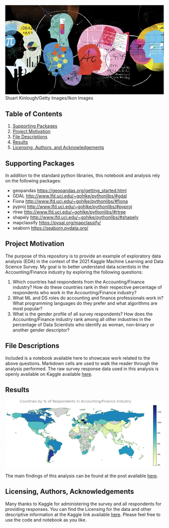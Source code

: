 <img src="images/knowledge_wide.jpg" >
Stuart Kinlough/Getty Images/Ikon Images

## Table of Contents

1. [Supporting Packages](#packages)
2. [Project Motivation](#motivation)
3. [File Descriptions](#files)
4. [Results](#results)
5. [Licensing, Authors, and Acknowledgements](#licensing)

## Supporting Packages <a name="packages"></a>
In addition to the standard python libraries, this notebook and analysis rely on the following packages:
- geopandas https://geopandas.org/getting_started.html
- GDAL http://www.lfd.uci.edu/~gohlke/pythonlibs/#gdal
- Fiona http://www.lfd.uci.edu/~gohlke/pythonlibs/#fiona
- pyproj http://www.lfd.uci.edu/~gohlke/pythonlibs/#pyproj
- rtree http://www.lfd.uci.edu/~gohlke/pythonlibs/#rtree
- shapely http://www.lfd.uci.edu/~gohlke/pythonlibs/#shapely
- mapclassify https://pysal.org/mapclassify/
- seaborn https://seaborn.pydata.org/

## Project Motivation <a name="motivation"></a>
The purpose of this repository is to provide an example of exploratory data analysis (EDA) in the context of the 2021 Kaggle Machine Learning and Data Science Survey. My goal is to better understand data scientists in the Accounting/Finance industry by exploring the following questions:

1. Which countries had respondents from the Accounting/Finance industry? How do these countries rank in their respective percentage of respondents who work in the Accounting/Finance industry?
2. What ML and DS roles do accounting and finance professionals work in? What programming languages do they prefer and what algorithms are most popular?
3. What is the gender profile of all survey respondents? How does the Accounting/Finance industry rank among all other industries in the percentage of Data Scientists who identify as woman, non-binary or another gender descriptor?

## File Descriptions <a name="files"></a>
Included is a notebook available here to showcase work related to the above questions. Markdown cells are used to walk the reader through the analysis performed. The raw survey response data used in this analysis is openly available on Kaggle available [here](https://www.kaggle.com/c/kaggle-survey-2021/data).

## Results <a name="results"></a>
<img src="images/map_acct.jpg" >

The main findings of this analysis can be found at the post available [here](https://medium.com/@zacharywolinsky/this-new-data-will-make-you-rethink-your-role-in-accounting-finance-8d2f25262440).

## Licensing, Authors, Acknowledgements <a name="licensing"></a>
Many thanks to Kaggle for administering the survey and all respondents for providing responses. You can find the Licensing for the data and other descriptive information at the Kaggle link available [here](https://www.kaggle.com/c/kaggle-survey-2021). Please feel free to use the code and notebook as you like.
